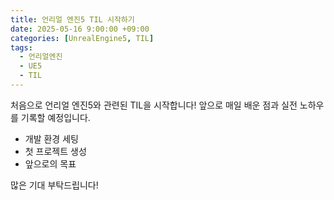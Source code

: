 ```yaml
---
title: 언리얼 엔진5 TIL 시작하기
date: 2025-05-16 9:00:00 +09:00
categories: [UnrealEngine5, TIL]
tags:
  - 언리얼엔진
  - UE5
  - TIL
---
```


처음으로 언리얼 엔진5와 관련된 TIL을 시작합니다!
앞으로 매일 배운 점과 실전 노하우를 기록할 예정입니다.

- 개발 환경 세팅
- 첫 프로젝트 생성
- 앞으로의 목표

많은 기대 부탁드립니다!
